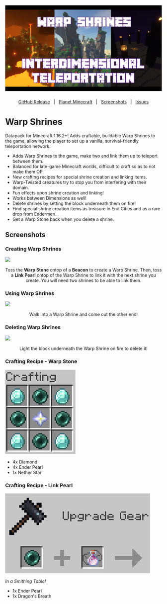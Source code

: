 <h1 id="topBanner"align="center">
  <img src=".github\resources\WarpShrinesBanner.png" alt="WarpShrines banner" />
</h1>

<div align="center">

[GitHub Release][release]&nbsp;&nbsp;&nbsp;|&nbsp;&nbsp;&nbsp;[Planet Minecraft][planetminecraft]&nbsp;&nbsp;&nbsp;|&nbsp;&nbsp;&nbsp;[Screenshots](#screenshots)&nbsp;&nbsp;&nbsp;|&nbsp;&nbsp;&nbsp;[Issues][issues]

</div>
<h1>Warp Shrines</h1>
Datapack for Minecraft 1.16.2+! Adds craftable, buildable Warp Shrines to the game, allowing the player to set up a vanilla, survival-friendly teleportation network.<br>

- Adds Warp Shrines to the game, make two and link them up to teleport between them.
- Balanced for late-game Minecraft worlds, difficult to craft so as to not make them OP.
- New crafting recipes for special shrine creation and linking items.
- Warp-Twisted creatures try to stop you from interfering with their domain.
- Fun effects upon shrine creation and linking!
- Works between Dimensions as well!
- Delete shrines by setting the block underneath them on fire!
- Find special shrine creation items as treasure in End Cities and as a rare drop from Endermen.
- Get a Warp Stone back when you delete a shrine.

<h2 id="screenshots">Screenshots</h2>

<h3>Creating Warp Shrines</h3>
<img src=".github\resources\craftingGif.gif">
<p align="center">Toss the <b>Warp Stone</b> ontop of a <b>Beacon</b> to create a Warp Shrine. Then, toss a <b>Link Pearl</b> ontop of the Warp Shrine to link it with the next shrine you create. You will need two shrines to be able to link them.</p>

<h3>Using Warp Shrines</h3>
<img src=".github\resources\usingGif.gif">
<p align="center">Walk into a Warp Shrine and come out the other end!</p>

<h3>Deleting Warp Shrines</h3>
<img src=".github\resources\deletingGif.gif">
<p align="center">Light the block underneath the Warp Shrine on fire to delete it!</p>

<h3> Crafting Recipe - Warp Stone</h3>
<img src=".github\resources\warpstoneCrafting.png">

- 4x Diamond
- 4x Ender Pearl
- 1x Nether Star

<h3> Crafting Recipe - Link Pearl</h3>
<img src=".github\resources\linkpearlCrafting.png">

<i>In a Smithing Table!</i>
- 1x Ender Pearl
- 1x Dragon's Breath 

[release]:https://github.com/maxheyn/warp_shrines/releases/latest "Latest Release (external link)"
[issues]:https://github.com/maxheyn/warp_shrines/issues "Issues (external link)"
[planetminecraft]: https://www.planetminecraft.com/data-pack/warp-shrines-teleport-between-locations/ "Planet Minecraft Webpage (external link)"